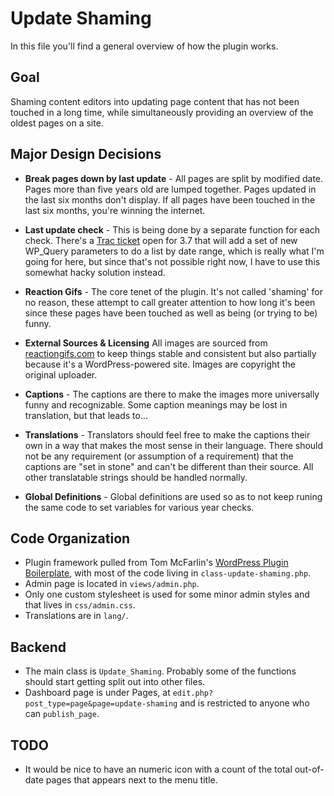 # Update Shaming

In this file you'll find a general overview of how the plugin works.

## Goal
Shaming content editors into updating page content that has not been touched in a long time, while simultaneously providing an overview of the oldest pages on a site.

## Major Design Decisions
* **Break pages down by last update** - All pages are split by modified date. Pages more than five years old are lumped together. Pages updated in the last six months don't display. If all pages have been touched in the last six months, you're winning the internet.

* **Last update check** - This is being done by a separate function for each check. There's a [Trac ticket](https://core.trac.wordpress.org/ticket/18694) open for 3.7 that will add a set of new WP_Query parameters to do a list by date range, which is really what I'm going for here, but since that's not possible right now, I have to use this somewhat hacky solution instead.

* **Reaction Gifs** - The core tenet of the plugin. It's not called 'shaming' for no reason, these attempt to call greater attention to how long it's been since these pages have been touched as well as being (or trying to be) funny.

* **External Sources & Licensing** All images are sourced from [reactiongifs.com](http://reactiongifs.com) to keep things stable and consistent but also partially because it's a WordPress-powered site. Images are copyright the original uploader.

* **Captions** - The captions are there to make the images more universally funny and recognizable. Some caption meanings may be lost in translation, but that leads to...

* **Translations** - Translators should feel free to make the captions their own in a way that makes the most sense in their language. There should not be any requirement (or assumption of a requirement) that the captions are "set in stone" and can't be different than their source. All other translatable strings should be handled normally.

* **Global Definitions** - Global definitions are used so as to not keep runing the same code to set variables for various year checks.

## Code Organization
* Plugin framework pulled from Tom McFarlin's [WordPress Plugin Boilerplate](https://github.com/tommcfarlin/WordPress-Plugin-Boilerplate), with most of the code living in `class-update-shaming.php`.
* Admin page is located in `views/admin.php`.
* Only one custom stylesheet is used for some minor admin styles and that lives in `css/admin.css`.
* Translations are in `lang/`.

## Backend
* The main class is `Update_Shaming`. Probably some of the functions should start getting split out into other files.
* Dashboard page is under Pages, at `edit.php?post_type=page&page=update-shaming` and is restricted to anyone who can `publish_page`.

## TODO
* It would be nice to have an numeric icon with a count of the total out-of-date pages that appears next to the menu title.
